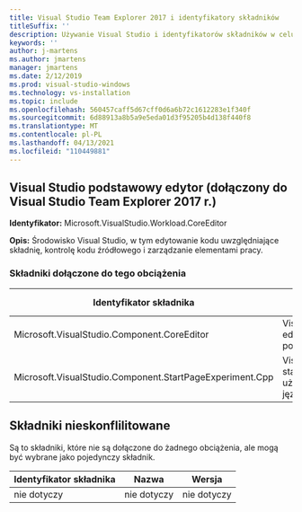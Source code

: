 ```yaml
---
title: Visual Studio Team Explorer 2017 i identyfikatory składników
titleSuffix: ''
description: Używanie Visual Studio i identyfikatorów składników w celu zapewnienia zintegrowanych narzędzi do testowania dla testerów generalistycznych
keywords: ''
author: j-martens
ms.author: jmartens
manager: jmartens
ms.date: 2/12/2019
ms.prod: visual-studio-windows
ms.technology: vs-installation
ms.topic: include
ms.openlocfilehash: 560457caff5d67cff0d6a6b72c1612283e1f340f
ms.sourcegitcommit: 6d88913a8b5a9e5eda01d3f95205b4d138f440f8
ms.translationtype: MT
ms.contentlocale: pl-PL
ms.lasthandoff: 04/13/2021
ms.locfileid: "110449881"
---
```

## <a name="visual-studio-core-editor-included-with-visual-studio-team-explorer-2017"></a>Visual Studio podstawowy edytor (dołączony do Visual Studio Team Explorer 2017 r.)

**Identyfikator:** Microsoft.VisualStudio.Workload.CoreEditor

**Opis:** Środowisko Visual Studio, w tym edytowanie kodu uwzględniające składnię, kontrolę kodu źródłowego i zarządzanie elementami pracy.

### <a name="components-included-by-this-workload"></a>Składniki dołączone do tego obciążenia

Identyfikator składnika | Nazwa | Wersja | Typ zależności
--- | --- | --- | ---
Microsoft.VisualStudio.Component.CoreEditor | Visual Studio edytor podstawowy | 15.8.27729.1 | Wymagane
Microsoft.VisualStudio.Component.StartPageExperiment.Cpp | Visual Studio startowa dla użytkowników języka C++ | 15.0.27128.1 | Opcjonalne

## <a name="unaffiliated-components"></a>Składniki nieskonflilitowane

Są to składniki, które nie są dołączone do żadnego obciążenia, ale mogą być wybrane jako pojedynczy składnik.

Identyfikator składnika | Nazwa | Wersja
--- | --- | ---
nie dotyczy | nie dotyczy | nie dotyczy
